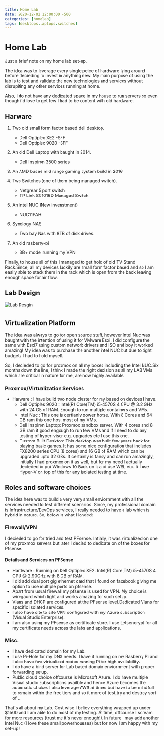 ```yaml
---
title: Home Lab
date: 2020-12-02 12:00:00 -500
categories: [homelab]
tags: [desktops,laptops,switches]
---
```


# Home Lab

Just a brief note on my home lab set-up.

The idea was to leverage every single peice of hardware lying around before decieding to invest in anything new. My main purpose of using the lab is to test and validate the new technologies and services without disrupiting any other services running at home.

Also, I do not have any dedicated space in my house to run servers so even though i'd love to get few I had to be content with old hardware. 

## Harware

1. Two old small form factor based dell desktop.
    * Dell Optiplex XE2 -SFF
    * Dell Optiplex 9020 -SFF

2. An old Dell Laptop with baught in 2014.
   * Dell Inspiron 3500 series
3. An AMD based mid range gaming system build in 2016.
4. Two Switches (one of them being managed switch).
   * Netgrear 5 port switch
   * TP Link SG1016D Managed Switch
5. An Intel NUC (New invenstment)
    * NUC11PAH
    
6. Synology NAS
    * Two bay Nas with 8TB of disk drives.

7. An old rasberry-pi
    * 3B+ model running my VPN

Finally, to house all of this I managed to get hold of old TV-Stand Rack.Since, all my devices luckily are small form factor based and so I am easliy able to stack them in the rack which is open from the back leaving enough space for air flow.

## Lab Design

![Lab Desgin](/assets/lib/Lab_Details.jpg)
#
## Virtualization Platform

The idea was always to go for open source stuff, however Intel Nuc was baught with the intention of using it for VMware Esxi. I did configure the same with Esxi7 using custom network drivers and ISO and boy it worked amazing! 
My idea was to purchase the another intel NUC but due to tight budgets I had to hold myself.

So, I decieded to go for proxmox on all my boxes including the Intel NUC.Six months down the line, I think I made the right decision as all my LAB VMs which are critical in nature for me, are now highly available.

### Proxmox/Virtualization Services

- Harware : I have build two node cluster for my based on devices I have.
    *  Dell Optiples 9020 : Intel(R) Core(TM) i5-4570S 4 CPU @ 3.2 GHz with 24 GB of RAM. Enough to run multiple containers and VMs.
    * Intel Nuc : This one is certianly power horse. With 8 Cores and 64 GB ram this one host most of my VMs.
    * Dell Inspiron Laptop: Proxmox sandbox server. With 4 cores and 8 GB ram it good engough to run few VMs and if I need to do any testing of hyper-visor e.g. upgrades etc I use this one.
    * Custom Built Desktop: This desktop was built few years back for playing basic games. It has some nice configuration that includes FX8200 series CPU (8 cores) and 16 GB of RAM which can be upgraded upto 32 GBs. It certainly is fancy and can run amazingly, initially I had proxmox on it as well, but for my need I actually decieded to put Windows 10 Back on it and use WSL etc..It I use Hyper-V on top of this for any isolated testing at time.


## Roles and software choices

The idea here was to build a very very small enviornment with all the services needed to test different scenarios. Since, my professional domain is Infrastructure/DevOps services, I really needed to have a lab which is hybrid in nature. So, below is what I landed:

### Firewall/VPN
 
 I decieded to go for tried and test PFsense. Intially, it was virtualized on one of my proxmox servers but later I decied to dedicate on of the boxes for Pfsense.

#### Details and Services on PFSense

- Hardware : Running on Dell Optiplex XE2. Intel(R) Core(TM) i5-4570S 4 CPU @ 2.90GHz with 8 GB of RAM.
- I did add dual port gig ethernet card that I found on facebook giving me option to use multiple ports on pfsense.
- Apart from usual firewall my pfsense is used for VPN. My choice is wiregaurd which light and works amazing for such setup.
- Vlans and DHCP are configured at the PFsense level.Dedicated Vlans for specific isolated services.
- I also have site to site VPN configured with my Azure subscription (Visual Studio Enterprise).
- I am also using my PFsense as certificate store. I use Letsencrypt for all my certificate needs across the labs and applications.

### Misc.

- I have dedicated domain for my Lab.
- I use Pi-Hole for my DNS needs. I have it running on my Rasberry Pi and I also have few virtualized nodes running Pi for high availability.
- I do have a bind server for Lab based domain enviornment with proper forwarding setup.
- Public cloud choice offcourse is Microsoft Azure. I do have multiple Visual studio subscriptions availble and hence Azure becomes the automatic choice. I also leverage AWS at times but have to be mindfull to remain within the free tiers and so it more of test,try and destroy sort of ..

That's all about my Lab. Cost wise I believ everything wrapped up under $1500 and I am able to do most of my testing. At time, offcourse I scream for more resources (trust me it's never enough!). In future I may add another Intel Nuc (I love these small powerhoueses) but for now I am happy with my set-up!



    

 







